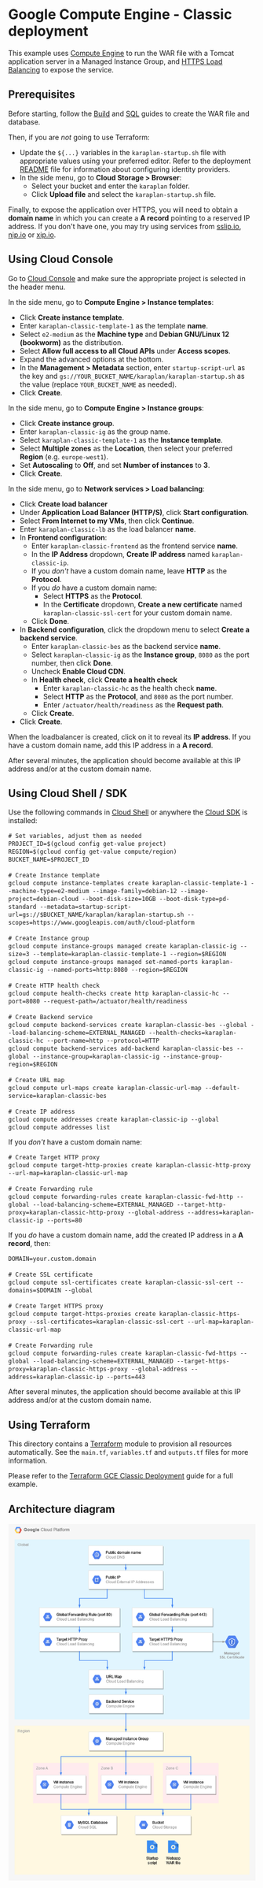 # Google Compute Engine - Classic deployment

This example uses [Compute Engine](https://cloud.google.com/compute/) to run the WAR file with a Tomcat application server in a Managed Instance Group, and [HTTPS Load Balancing](https://cloud.google.com/load-balancing/) to expose the service.

## Prerequisites

Before starting, follow the [Build](../build) and [SQL](../sql) guides to create the WAR file and database.

Then, if you are _not_ going to use Terraform:
* Update the `${...}` variables in the `karaplan-startup.sh` file with appropriate values using your preferred editor. Refer to the deployment [README](../../README.md) file for information about configuring identity providers.
* In the side menu, go to **Cloud Storage > Browser**:
  * Select your bucket and enter the `karaplan` folder.
  * Click **Upload file** and select the `karaplan-startup.sh` file.

Finally, to expose the application over HTTPS, you will need to obtain a **domain name** in which you can create a **A record** pointing to a reserved IP address. If you don't have one, you may try using services from [sslip.io](https://sslip.io), [nip.io](https://nip.io) or [xip.io](http://xip.io).

## Using Cloud Console

Go to [Cloud Console](https://console.cloud.google.com) and make sure the appropriate project is selected in the header menu.

In the side menu, go to **Compute Engine > Instance templates**:
* Click **Create instance template**.
* Enter `karaplan-classic-template-1` as the template **name**.
* Select `e2-medium` as the **Machine type** and **Debian GNU/Linux 12 (bookworm)** as the distribution.
* Select **Allow full access to all Cloud APIs** under **Access scopes**.
* Expand the advanced options at the bottom.
* In the **Management > Metadata** section, enter `startup-script-url` as the key and `gs://YOUR_BUCKET_NAME/karaplan/karaplan-startup.sh` as the value (replace `YOUR_BUCKET_NAME` as needed).
* Click **Create**.

In the side menu, go to **Compute Engine > Instance groups**:
* Click **Create instance group**.
* Enter `karaplan-classic-ig` as the group name.
* Select `karaplan-classic-template-1` as the **Instance template**.
* Select **Multiple zones** as the **Location**, then select your preferred **Region** (e.g. `europe-west1`).
* Set **Autoscaling** to **Off**, and set **Number of instances** to **3**.
* Click **Create**.

In the side menu, go to **Network services > Load balancing**:
* Click **Create load balancer**
* Under **Application Load Balancer (HTTP/S)**, click **Start configuration**.
* Select **From Internet to my VMs**, then click **Continue**.
* Enter `karaplan-classic-lb` as the load balancer **name**.
* In **Frontend configuration**:
  * Enter `karaplan-classic-frontend` as the frontend service **name**.
  * In the **IP Address** dropdown, **Create IP address** named `karaplan-classic-ip`.
  * If you *don't* have a custom domain name, leave **HTTP** as the **Protocol**.
  * If you *do* have a custom domain name:
    * Select **HTTPS** as the **Protocol**.
    * In the **Certificate** dropdown, **Create a new certificate** named `karaplan-classic-ssl-cert` for your custom domain name.
  * Click **Done**.
* In **Backend configuration**, click the dropdown menu to select **Create a backend service**.
  * Enter `karaplan-classic-bes` as the backend service **name**.
  * Select `karaplan-classic-ig` as the **Instance group**, `8080` as the port number, then click **Done**.
  * Uncheck **Enable Cloud CDN**.
  * In **Health check**, click **Create a health check** 
    * Enter `karaplan-classic-hc` as the health check **name**.
    * Select **HTTP** as the **Protocol**, and `8080` as the port number.
    * Enter `/actuator/health/readiness` as the **Request path**.
  * Click **Create**.
* Click **Create**.

When the loadbalancer is created, click on it to reveal its **IP address**.
If you have a custom domain name, add this IP address in a **A record**.

After several minutes, the application should become available at this IP address and/or at the custom domain name.

## Using Cloud Shell / SDK

Use the following commands in [Cloud Shell](https://cloud.google.com/shell/) or anywhere the [Cloud SDK](https://cloud.google.com/sdk/) is installed:

    # Set variables, adjust them as needed
    PROJECT_ID=$(gcloud config get-value project)
    REGION=$(gcloud config get-value compute/region)
    BUCKET_NAME=$PROJECT_ID

    # Create Instance template
    gcloud compute instance-templates create karaplan-classic-template-1 --machine-type=e2-medium --image-family=debian-12 --image-project=debian-cloud --boot-disk-size=10GB --boot-disk-type=pd-standard --metadata=startup-script-url=gs://$BUCKET_NAME/karaplan/karaplan-startup.sh --scopes=https://www.googleapis.com/auth/cloud-platform

    # Create Instance group
    gcloud compute instance-groups managed create karaplan-classic-ig --size=3 --template=karaplan-classic-template-1 --region=$REGION
    gcloud compute instance-groups managed set-named-ports karaplan-classic-ig --named-ports=http:8080 --region=$REGION

    # Create HTTP health check
    gcloud compute health-checks create http karaplan-classic-hc --port=8080 --request-path=/actuator/health/readiness

    # Create Backend service
    gcloud compute backend-services create karaplan-classic-bes --global --load-balancing-scheme=EXTERNAL_MANAGED --health-checks=karaplan-classic-hc --port-name=http --protocol=HTTP
    gcloud compute backend-services add-backend karaplan-classic-bes --global --instance-group=karaplan-classic-ig --instance-group-region=$REGION

    # Create URL map
    gcloud compute url-maps create karaplan-classic-url-map --default-service=karaplan-classic-bes

    # Create IP address
    gcloud compute addresses create karaplan-classic-ip --global
    gcloud compute addresses list

If you *don't* have a custom domain name:

    # Create Target HTTP proxy
    gcloud compute target-http-proxies create karaplan-classic-http-proxy --url-map=karaplan-classic-url-map

    # Create Forwarding rule
    gcloud compute forwarding-rules create karaplan-classic-fwd-http --global --load-balancing-scheme=EXTERNAL_MANAGED --target-http-proxy=karaplan-classic-http-proxy --global-address --address=karaplan-classic-ip --ports=80

If you *do* have a custom domain name, add the created IP address in a **A record**, then:

    DOMAIN=your.custom.domain

    # Create SSL certificate
    gcloud compute ssl-certificates create karaplan-classic-ssl-cert --domains=$DOMAIN --global

    # Create Target HTTPS proxy
    gcloud compute target-https-proxies create karaplan-classic-https-proxy --ssl-certificates=karaplan-classic-ssl-cert --url-map=karaplan-classic-url-map

    # Create Forwarding rule
    gcloud compute forwarding-rules create karaplan-classic-fwd-https --global --load-balancing-scheme=EXTERNAL_MANAGED --target-https-proxy=karaplan-classic-https-proxy --global-address --address=karaplan-classic-ip --ports=443

After several minutes, the application should become available at this IP address and/or at the custom domain name.

## Using Terraform

This directory contains a [Terraform](https://terraform.io) module to provision all resources automatically. See the `main.tf`, `variables.tf` and `outputs.tf` files for more information.

Please refer to the [Terraform GCE Classic Deployment](../../terraform/gce-classic) guide for a full example.

## Architecture diagram

![Architecture](architecture.png)
